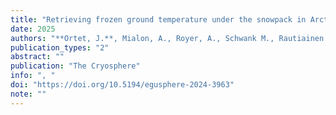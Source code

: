 ```yaml
---
title: "Retrieving frozen ground temperature under the snowpack in Arctic permafrost area"
date: 2025
authors: "**Ortet, J.**, Mialon, A., Royer, A., Schwank M., Rautiainen K., Holmberg M., Bircher-Adrot S., Colliander A.,  Kerr, Y. and Roy A."
publication_types: "2"
abstract: ""
publication: "The Cryosphere"
info: ", "
doi: "https://doi.org/10.5194/egusphere-2024-3963"
note: ""
---
```

